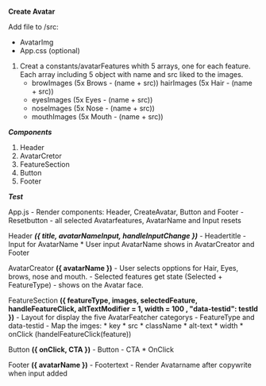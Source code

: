 **Create Avatar**

Add file to /src:

-   AvatarImg
-   App.css (optional)

1. Creat a constants/avatarFeatures whith 5 arrays, one for each feature. Each array including 5 object with name and src liked to the images.
    - browImages (5x Brows - (name + src))
hairImages (5x Hair - (name + src))
    - eyesImages (5x Eyes - (name + src))
    - noseImages (5x Nose - (name + src))
    - mouthImages (5x Mouth - (name + src))

**_Components_**

1. Header
2. AvatarCretor
3. FeatureSection
4. Button
5. Footer

**_Test_**

App.js
    - Render components: Header, CreateAvatar, Button and Footer
    - Resetbutton - all selected Avatarfeatures, AvatarName and Input resets

Header **_({ title, avatarNameInput, handleInputChange })_**
    - Headertitle
    - Input for AvatarName \* User input AvatarName shows in AvatarCreator and Footer

AvatarCreator **({ avatarName })**
    - User selects opptions for Hair, Eyes, brows, nose and mouth. 
    - Selected features get state (Selected + FeatureType) - shows on the Avatar face.

FeatureSection **({ featureType, images, selectedFeature, handleFeatureClick, altTextModifier = 1, width = 100 , "data-testid": testId })** 
    - Layout for display the five AvatarFeatcher categorys - FeatureType and data-testid 
    - Map the imges:
        * key
        * src
        * className
        * alt-text
        * width
        * onClick (handelFeatureClick(feature))

Button **({ onClick, CTA })**
    - Button
    - CTA \* OnClick

Footer **({ avatarName })**
    - Footertext
    - Render Avatarname after copywrite when input added
